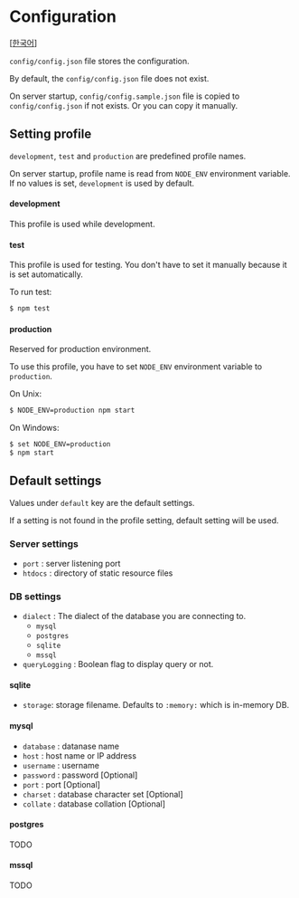 # Configuration

[[한국어](configuration_ko.md)]

`config/config.json` file stores the configuration.

By default, the `config/config.json` file does not exist.

On server startup, `config/config.sample.json` file is copied to `config/config.json` if not exists.
Or you can copy it manually.

## Setting profile
`development`, `test` and `production` are predefined profile names.

On server startup, profile name is read from `NODE_ENV` environment variable. If no values is set, `development` is used by default.

#### development
This profile is used while development.

#### test
This profile is used for testing. You don't have to set it manually because it is set automatically.

To run test:

```bash
$ npm test
```

#### production
Reserved for production environment.

To use this profile, you have to set `NODE_ENV` environment variable to `production`.

On Unix:
```bash
$ NODE_ENV=production npm start
```

On Windows:
```bash
$ set NODE_ENV=production
$ npm start
```

## Default settings
Values under `default` key are the default settings.

If a setting is not found in the profile setting, default setting will be used.

### Server settings
* `port` : server listening port
* `htdocs` : directory of static resource files

### DB settings
* `dialect` : The dialect of the database you are connecting to.
    * `mysql`
    * `postgres`
    * `sqlite`
    * `mssql`
* `queryLogging` : Boolean flag to display query or not.

#### sqlite
* `storage`: storage filename. Defaults to `:memory:` which is in-memory DB.

#### mysql
* `database` : datanase name
* `host` : host name or IP address
* `username` : username
* `password` : password [Optional]
* `port` : port [Optional]
* `charset` : database character set [Optional]
* `collate` : database collation [Optional]

#### postgres
TODO

#### mssql
TODO
